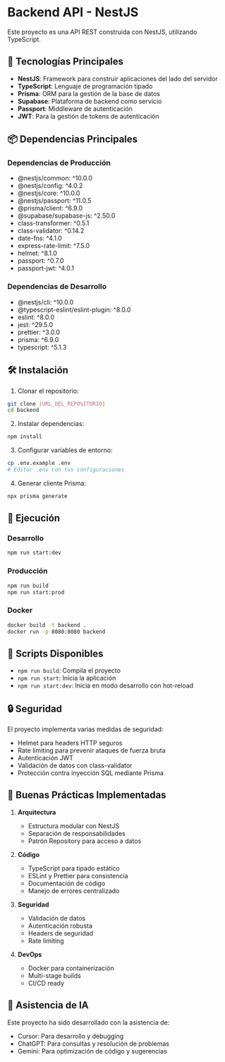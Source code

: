 # Backend API - NestJS

Este proyecto es una API REST construida con NestJS, utilizando TypeScript.

## 🚀 Tecnologías Principales

- **NestJS**: Framework para construir aplicaciones del lado del servidor
- **TypeScript**: Lenguaje de programación tipado
- **Prisma**: ORM para la gestión de la base de datos
- **Supabase**: Plataforma de backend como servicio
- **Passport**: Middleware de autenticación
- **JWT**: Para la gestión de tokens de autenticación

## 📦 Dependencias Principales

### Dependencias de Producción
- @nestjs/common: ^10.0.0
- @nestjs/config: ^4.0.2
- @nestjs/core: ^10.0.0
- @nestjs/passport: ^11.0.5
- @prisma/client: ^6.9.0
- @supabase/supabase-js: ^2.50.0
- class-transformer: ^0.5.1
- class-validator: ^0.14.2
- date-fns: ^4.1.0
- express-rate-limit: ^7.5.0
- helmet: ^8.1.0
- passport: ^0.7.0
- passport-jwt: ^4.0.1

### Dependencias de Desarrollo
- @nestjs/cli: ^10.0.0
- @typescript-eslint/eslint-plugin: ^8.0.0
- eslint: ^8.0.0
- jest: ^29.5.0
- prettier: ^3.0.0
- prisma: ^6.9.0
- typescript: ^5.1.3

## 🛠️ Instalación

1. Clonar el repositorio:
```bash
git clone [URL_DEL_REPOSITORIO]
cd backend
```

2. Instalar dependencias:
```bash
npm install
```

3. Configurar variables de entorno:
```bash
cp .env.example .env
# Editar .env con tus configuraciones
```

4. Generar cliente Prisma:
```bash
npx prisma generate
```

## 🚀 Ejecución

### Desarrollo
```bash
npm run start:dev
```

### Producción
```bash
npm run build
npm run start:prod
```

### Docker
```bash
docker build -t backend .
docker run -p 8080:8080 backend
```

## 📝 Scripts Disponibles

- `npm run build`: Compila el proyecto
- `npm run start`: Inicia la aplicación
- `npm run start:dev`: Inicia en modo desarrollo con hot-reload

## 🔒 Seguridad

El proyecto implementa varias medidas de seguridad:
- Helmet para headers HTTP seguros
- Rate limiting para prevenir ataques de fuerza bruta
- Autenticación JWT
- Validación de datos con class-validator
- Protección contra inyección SQL mediante Prisma

## 🎯 Buenas Prácticas Implementadas

1. **Arquitectura**
   - Estructura modular con NestJS
   - Separación de responsabilidades
   - Patrón Repository para acceso a datos

2. **Código**
   - TypeScript para tipado estático
   - ESLint y Prettier para consistencia
   - Documentación de código
   - Manejo de errores centralizado

3. **Seguridad**
   - Validación de datos
   - Autenticación robusta
   - Headers de seguridad
   - Rate limiting

4. **DevOps**
   - Docker para containerización
   - Multi-stage builds
   - CI/CD ready

## 🤖 Asistencia de IA

Este proyecto ha sido desarrollado con la asistencia de:
- Cursor: Para desarrollo y debugging
- ChatGPT: Para consultas y resolución de problemas
- Gemini: Para optimización de código y sugerencias
